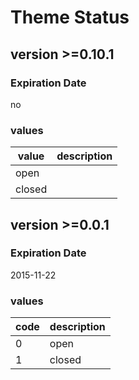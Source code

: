 # Theme Status

## version >=0.10.1

### Expiration Date

no

### values

value | description
--- | ---
open |
closed |

## version >=0.0.1

### Expiration Date

2015-11-22

### values

code | description
--- | ---
0 | open
1 | closed
